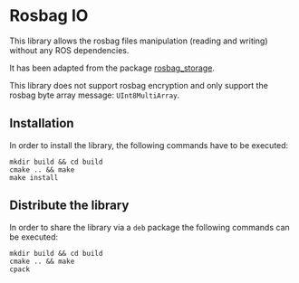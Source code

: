 # Rosbag IO

This library allows the rosbag files manipulation (reading and writing) without any ROS dependencies.

It has been adapted from the package [rosbag_storage](http://wiki.ros.org/rosbag_storage).

This library does not support rosbag encryption and only support the rosbag byte array message: `UInt8MultiArray`.

## Installation

In order to install the library, the following commands have to be executed:

```
mkdir build && cd build
cmake .. && make
make install
```

## Distribute the library

In order to share the library via a `deb` package the following commands can be executed:

```
mkdir build && cd build
cmake .. && make
cpack
```
